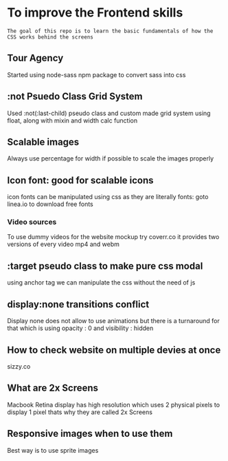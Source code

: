 # To improve the Frontend skills

    The goal of this repo is to learn the basic fundamentals of how the CSS works behind the screens

## Tour Agency
 Started using node-sass npm package to convert sass into css

## :not Psuedo Class Grid System

Used :not(:last-child) pseudo class and custom made grid system using float, along with mixin and width calc function

## Scalable images
 Always use percentage for width if possible to scale the images properly

## Icon font:  good for scalable icons
icon fonts can be manipulated using css as they are literally fonts: goto linea.io to download free fonts

### Video sources
To use dummy videos for the website mockup try coverr.co it provides two versions of every video mp4 and webm

## :target pseudo class to make pure css modal
using anchor tag we can manipulate the css without the need of js

## display:none transitions conflict
Display none does not allow to use animations but there is a turnaround for that which is using opacity : 0 and visibility : hidden

## How to check website on multiple devies at once
sizzy.co

## What are 2x Screens
Macbook Retina display has high resolution which uses 2 physical pixels to display 1 pixel thats why they are called 2x Screens

## Responsive images when to use them
Best way is to use sprite images